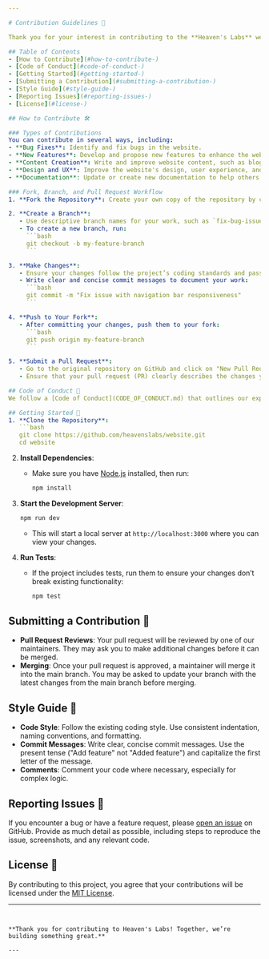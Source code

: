 ```yaml
---

# Contribution Guidelines 🤝

Thank you for your interest in contributing to the **Heaven's Labs** website! We’re excited to have you help us improve our platform and further our mission. Before you start contributing, please take a moment to review these guidelines.

## Table of Contents
- [How to Contribute](#how-to-contribute-)
- [Code of Conduct](#code-of-conduct-)
- [Getting Started](#getting-started-)
- [Submitting a Contribution](#submitting-a-contribution-)
- [Style Guide](#style-guide-)
- [Reporting Issues](#reporting-issues-)
- [License](#license-)

## How to Contribute 🛠️

### Types of Contributions
You can contribute in several ways, including:
- **Bug Fixes**: Identify and fix bugs in the website.
- **New Features**: Develop and propose new features to enhance the website's functionality.
- **Content Creation**: Write and improve website content, such as blog posts or project descriptions.
- **Design and UX**: Improve the website's design, user experience, and accessibility.
- **Documentation**: Update or create new documentation to help others understand and contribute to the project.

### Fork, Branch, and Pull Request Workflow
1. **Fork the Repository**: Create your own copy of the repository by clicking the "Fork" button at the top right of the project page.

2. **Create a Branch**: 
   - Use descriptive branch names for your work, such as `fix-bug-issue123` or `add-new-feature`.
   - To create a new branch, run:
     ```bash
     git checkout -b my-feature-branch
     ```

3. **Make Changes**: 
   - Ensure your changes follow the project’s coding standards and pass all tests.
   - Write clear and concise commit messages to document your work:
     ```bash
     git commit -m "Fix issue with navigation bar responsiveness"
     ```

4. **Push to Your Fork**:
   - After committing your changes, push them to your fork:
     ```bash
     git push origin my-feature-branch
     ```

5. **Submit a Pull Request**:
   - Go to the original repository on GitHub and click on "New Pull Request."
   - Ensure that your pull request (PR) clearly describes the changes you’ve made and references any related issues.

## Code of Conduct 📜
We follow a [Code of Conduct](CODE_OF_CONDUCT.md) that outlines our expectations for participants in our community. Please read it before contributing to ensure a welcoming and positive environment for everyone.

## Getting Started 🚀
1. **Clone the Repository**: 
   ```bash
   git clone https://github.com/heavenslabs/website.git
   cd website
   ```

2. **Install Dependencies**: 
   - Make sure you have [Node.js](https://nodejs.org/) installed, then run:
     ```bash
     npm install
     ```

3. **Start the Development Server**:
   ```bash
   npm run dev
   ```
   - This will start a local server at `http://localhost:3000` where you can view your changes.

4. **Run Tests**:
   - If the project includes tests, run them to ensure your changes don’t break existing functionality:
     ```bash
     npm test
     ```

## Submitting a Contribution 📝
- **Pull Request Reviews**: Your pull request will be reviewed by one of our maintainers. They may ask you to make additional changes before it can be merged.
- **Merging**: Once your pull request is approved, a maintainer will merge it into the main branch. You may be asked to update your branch with the latest changes from the main branch before merging.

## Style Guide 🎨
- **Code Style**: Follow the existing coding style. Use consistent indentation, naming conventions, and formatting.
- **Commit Messages**: Write clear, concise commit messages. Use the present tense ("Add feature" not "Added feature") and capitalize the first letter of the message.
- **Comments**: Comment your code where necessary, especially for complex logic.

## Reporting Issues 🐛
If you encounter a bug or have a feature request, please [open an issue](https://github.com/HeavensLabs/website/issues/new/choose) on GitHub. Provide as much detail as possible, including steps to reproduce the issue, screenshots, and any relevant code.

## License 📄
By contributing to this project, you agree that your contributions will be licensed under the [MIT License](LICENSE).

---
```


**Thank you for contributing to Heaven's Labs! Together, we’re building something great.**

---
